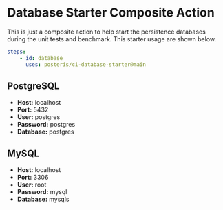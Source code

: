 # Database Starter Composite Action 

This is just a composite action to help start the persistence databases during the unit tests and benchmark. This starter usage are shown below.

```yaml
steps:
    - id: database
      uses: posteris/ci-database-starter@main
```

## PostgreSQL

* __Host:__     localhost
* __Port:__     5432
* __User:__     postgres
* __Password:__ postgres
* __Database:__ postgres


## MySQL

* __Host:__     localhost
* __Port:__     3306
* __User:__     root
* __Password:__ mysql
* __Database:__ mysqls